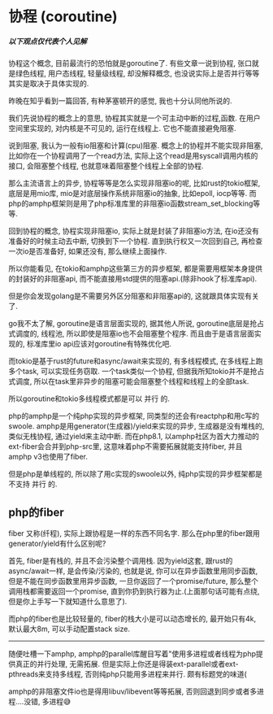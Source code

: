 # 协程 (coroutine)

##### 以下观点仅代表个人见解

协程这个概念, 目前最流行的恐怕就是goroutine了. 有些文章一说到协程, 张口就是绿色线程, 用户态线程, 轻量级线程, 却没解释概念, 也没说实际上是否并行等等其实是取决于具体实现的.

昨晚在知乎看到一篇回答, 有种茅塞顿开的感觉, 我也十分认同他所说的.

我们先说协程的概念上的意思, 协程其实就是一个可主动中断的过程,函数. 在用户空间里实现的, 对内核是不可见的, 运行在线程上. 它也不能直接避免阻塞.

说到阻塞, 我认为一般有io阻塞和计算(cpu)阻塞. 概念上的协程并不能实现非阻塞, 比如你在一个协程调用了一个read方法, 实际上这个read是用syscall调用内核的接口, 会阻塞整个线程, 
也就意味着阻塞整个线程上全部的协程.

那么主流语言上的异步, 协程等等是怎么实现非阻塞io的呢, 比如rust的tokio框架, 底层是用mio库, mio是对底层操作系统非阻塞io的抽象, 比如epoll, iocp等等. 
而php的amphp框架则是用了php标准库里的非阻塞io函数stream_set_blocking等等.

回到协程的概念, 协程实现非阻塞io, 实际上就是封装了非阻塞io方法, 在io还没有准备好的时候主动去中断, 切换到下一个协程. 直到执行权又一次回到自己, 再检查一次io是否准备好, 如果还没有, 那么继续上面操作.

所以你能看见, 在tokio和amphp这些第三方的异步框架, 都是需要用框架本身提供的封装好的非阻塞api, 而不能直接用std提供的阻塞api.(除非hook了标准库api).

但是你会发现golang是不需要另外区分阻塞和非阻塞api的, 这就跟具体实现有关了.

go我不太了解, goroutine是语言层面实现的, 据其他人所说, goroutine底层是抢占式调度的, 线程池, 所以即使是阻塞io也不会阻塞整个程序. 而且由于是语言层面实现的, 标准库里io api应该对goroutine有特殊优化吧.

而tokio是基于rust的future和async/await来实现的, 有多线程模式, 在多线程上跑多个task, 可以实现任务窃取.
一个task类似一个协程, 但据我所知tokio并不是抢占式调度, 所以在task里非异步的阻塞可能会阻塞整个线程和线程上的全部task.

所以goroutine和tokio多线程模式都是可以 并行 的.

php的amphp是一个纯php实现的异步框架, 同类型的还会有reactphp和用c写的swoole. amphp是用generator(生成器)/yield来实现的异步, 生成器是没有堆栈的, 类似无栈协程, 通过yield来主动中断.
而在php8.1, 以amphp社区为首大力推动的ext-fiber会合并到php-src里, 这意味着php不需要拓展就能支持fiber, 并且amphp v3也使用了fiber.

但是php是单线程的, 所以除了用c实现的swoole以外, 纯php实现的异步框架都是不支持 并行 的.

## php的fiber
fiber 又称(纤程), 实际上跟协程是一样的东西不同名字.
那么在php里的fiber跟用generator/yield有什么区别呢? 

首先, fiber是有栈的, 并且不会污染整个调用栈. 因为yield这套, 跟rust的async/await一样, 是会传染/污染的, 也就是说, 你可以在异步函数里用同步函数, 但是不能在同步函数里用异步函数, 
一旦你返回了一个promise/future, 那么整个调用栈都需要返回一个promise, 直到你扔到执行器为止.(上面那句话可能有点绕, 但是你上手写一下就知道什么意思了).

而php的fiber也是比较轻量的, fiber的栈大小是可以动态增长的, 最开始只有4k, 默认最大8m, 可以手动配置stack size.

----
随便吐槽一下amphp, amphp的parallel库醒目写着"使用多进程或者线程为php提供真正的并行处理, 无需拓展. 但是实际上你还是得装ext-parallel或者ext-pthreads来支持多线程, 否则纯php只能用多进程来并行.
颇有标题党的味道(

amphp的非阻塞文件io也是得用libuv/libevent等等拓展, 否则回退到同步或者多进程....没错, 多进程😅
